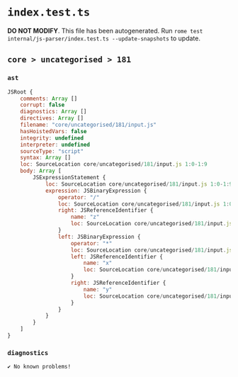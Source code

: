 # `index.test.ts`

**DO NOT MODIFY**. This file has been autogenerated. Run `rome test internal/js-parser/index.test.ts --update-snapshots` to update.

## `core > uncategorised > 181`

### `ast`

```javascript
JSRoot {
	comments: Array []
	corrupt: false
	diagnostics: Array []
	directives: Array []
	filename: "core/uncategorised/181/input.js"
	hasHoistedVars: false
	integrity: undefined
	interpreter: undefined
	sourceType: "script"
	syntax: Array []
	loc: SourceLocation core/uncategorised/181/input.js 1:0-1:9
	body: Array [
		JSExpressionStatement {
			loc: SourceLocation core/uncategorised/181/input.js 1:0-1:9
			expression: JSBinaryExpression {
				operator: "/"
				loc: SourceLocation core/uncategorised/181/input.js 1:0-1:9
				right: JSReferenceIdentifier {
					name: "z"
					loc: SourceLocation core/uncategorised/181/input.js 1:8-1:9 (z)
				}
				left: JSBinaryExpression {
					operator: "*"
					loc: SourceLocation core/uncategorised/181/input.js 1:0-1:5
					left: JSReferenceIdentifier {
						name: "x"
						loc: SourceLocation core/uncategorised/181/input.js 1:0-1:1 (x)
					}
					right: JSReferenceIdentifier {
						name: "y"
						loc: SourceLocation core/uncategorised/181/input.js 1:4-1:5 (y)
					}
				}
			}
		}
	]
}
```

### `diagnostics`

```
✔ No known problems!

```
